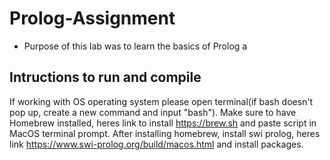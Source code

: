 # Prolog-Assignment
 - Purpose of this lab was to learn the basics of Prolog a

## Intructions to run and compile
  If working with OS operating system please open terminal(if bash doesn't pop up, create 
  a new command and input "bash"). Make sure to have Homebrew installed, heres link to install
  https://brew.sh and paste script in MacOS terminal prompt. After installing homebrew, install 
  swi prolog, heres link https://www.swi-prolog.org/build/macos.html and install packages.
